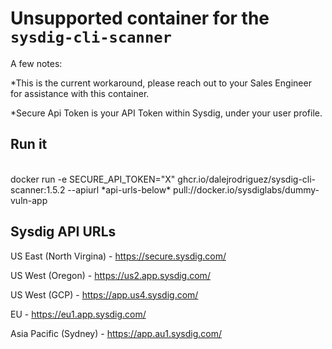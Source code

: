 # Unsupported container for the `sysdig-cli-scanner`

A few notes:

*This is the current workaround, please reach out to your Sales Engineer for assistance with this container. 

*Secure Api Token is your API Token within Sysdig, under your user profile.

## Run it

<p> <br> docker run -e SECURE_API_TOKEN="X" ghcr.io/dalejrodriguez/sysdig-cli-scanner:1.5.2 --apiurl *api-urls-below* pull://docker.io/sysdiglabs/dummy-vuln-app </p>

## Sysdig API URLs

US East (North Virgina) - https://secure.sysdig.com/

US West (Oregon) - https://us2.app.sysdig.com/

US West (GCP) - https://app.us4.sysdig.com/

EU - https://eu1.app.sysdig.com/

Asia Pacific (Sydney) - https://app.au1.sysdig.com/

